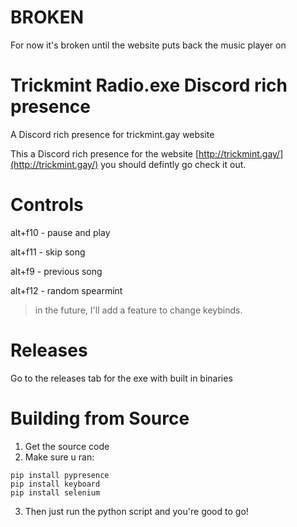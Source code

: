 # BROKEN
For now it's broken until the website puts back the music player on


# Trickmint Radio.exe Discord rich presence
A Discord rich presence for trickmint.gay website

This a Discord rich presence for the website [http://trickmint.gay/](http://trickmint.gay/) you should defintly go check it out.

# Controls
alt+f10 - pause and play

alt+f11 - skip song

alt+f9 - previous song

alt+f12 - random spearmint

>in the future, I'll add a feature to change keybinds.

# Releases
Go to the releases tab for the exe with built in binaries

# Building from Source
1. Get the source code
2. Make sure u ran:
```
pip install pypresence
pip install keyboard
pip install selenium
```
3. Then just run the python script and you're good to go!
